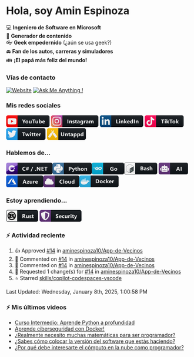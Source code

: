 # Hola, soy Amin Espinoza

:computer: **Ingeniero de Software en Microsoft**  
:pencil: **Generador de contenido**  
:eyeglasses: **Geek empedernido** (¿aún se usa geek?)  
:oncoming_automobile: **Fan de los autos, carreras y simuladores**  
:family: **¡El papá más feliz del mundo!**

### Vías de contacto

[![Website](https://img.shields.io/badge/aminespinoza.com-up-green?style=for-the-badge)][website]
[![Ask Me Anything !](https://img.shields.io/badge/Ask%20me-anything-1abc9c.svg?style=for-the-badge)](https://calendly.com/aminespinoza/consultoria)

### Mis redes sociales
[<img src="./assets/social/youtube.png"/>][youtube]
[<img src="./assets/social/instagram.png"/>][instagram]
[<img src="./assets/social/linkedin.png"/>][linkedin]
[<img src="./assets/social/tiktok.png"/>][linkedin]
[<img src="./assets/social/twitter.png"/>][twitter]
[<img src="./assets/social/untappd.png"/>][untappd]

### Hablemos de...
<img src="./assets/tech/csharp_dotnet.png"/><img src="./assets/tech/python.png"/><img src="./assets/tech/go.png"/><img src="./assets/tech/bash.png"/>
<img src="./assets/tech/ai.png"/><img src="./assets/tech/azure.png"/><img src="./assets/tech/cloud.png"/><img src="./assets/tech/docker.png"/>

### Estoy aprendiendo...
<img src="./assets/tech/rust.png"/> <img src="./assets/tech/security.png"/>


### :zap: Actividad reciente
<!--RECENT_ACTIVITY:start-->
1. 👍 Approved [#14](https://github.com/aminespinoza10/App-de-Vecinos/pull/14#pullrequestreview-2535216937) in [aminespinoza10/App-de-Vecinos](https://github.com/aminespinoza10/App-de-Vecinos)<br>
2. 💬 Commented on [#14](https://github.com/aminespinoza10/App-de-Vecinos/pull/14#discussion_r1904631362) in [aminespinoza10/App-de-Vecinos](https://github.com/aminespinoza10/App-de-Vecinos)<br>
3. 💬 Commented on [#14](https://github.com/aminespinoza10/App-de-Vecinos/pull/14#discussion_r1905928377) in [aminespinoza10/App-de-Vecinos](https://github.com/aminespinoza10/App-de-Vecinos)<br>
4. 🔴 Requested 1 change(s) for [#14](https://github.com/aminespinoza10/App-de-Vecinos/pull/14#pullrequestreview-2532962102) in [aminespinoza10/App-de-Vecinos](https://github.com/aminespinoza10/App-de-Vecinos)<br>
5. ⭐ Starred [skills/copilot-codespaces-vscode](https://github.com/skills/copilot-codespaces-vscode)<br>
<!--RECENT_ACTIVITY:end-->
<!--RECENT_ACTIVITY:last_update-->
Last Updated: Wednesday, January 8th, 2025, 1:00:58 PM
<!--RECENT_ACTIVITY:last_update_end-->

### :zap: Mis últimos videos
<!-- YOUTUBE:START -->
- [Curso Intermedio: Aprende Python a profundidad](https://www.youtube.com/watch?v=g5m2MxaqpSo)
- [Aprende ciberseguridad con Docker!](https://www.youtube.com/watch?v=chcuCz7WCXU)
- [¿Realmente necesito muchas matemáticas para ser programador?](https://www.youtube.com/watch?v=fVY4xhBNUX0)
- [¿Sabes cómo colocar la versión del software que estás haciendo?](https://www.youtube.com/watch?v=sMGEwhZF6Go)
- [¿Por qué debe interesarte el cómputo en la nube como programador?](https://www.youtube.com/watch?v=mGVx8y5pjzg)
<!-- YOUTUBE:END -->


[website]: https://aminespinoza.com/
[twitter]: https://twitter.com/aminespinoza
[youtube]: https://www.youtube.com/c/AminEspinoza
[linkedin]: https://www.linkedin.com/in/amin-espinoza-71b24661/
[instagram]: https://www.instagram.com/aminespinoza10/
[untappd]: https://untappd.com/user/aminespinoza
